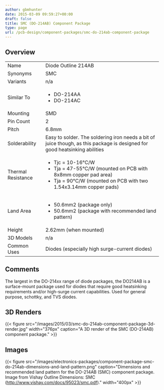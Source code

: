 ```yaml
---
author: gbmhunter
date: 2015-03-09 09:59:27+00:00
draft: false
title: SMC (DO-214AB) Component Package
type: page
url: /pcb-design/component-packages/smc-do-214ab-component-package
---
```


## Overview

<table ><tbody ><tr >
<td >Name
</td>
<td >Diode Outline 214AB
</td></tr><tr >
<td >Synonyms
</td>
<td >SMC
</td></tr><tr >
<td >Variants
</td>
<td >n/a
</td></tr><tr >
<td >Similar To
</td>
<td >
<ul>
<li>DO-214AA</li>
<li>DO-214AC</li>
</ul>
</td></tr><tr >
<td >Mounting
</td>
<td >SMD
</td></tr><tr >
<td >Pin Count
</td>
<td >2
</td></tr><tr >
<td >Pitch
</td>
<td >6.8mm
</td></tr><tr >
<td >Solderability
</td>
<td >Easy to solder. The soldering iron needs a bit of juice though, as this package is designed for good heatsinking abilities
</td></tr><tr >
<td >Thermal Resistance
</td>
<td>
<ul>
<li>Tjc = 10-16°C/W</li>
<li>Tja = 47-55°C/W (mounted on PCB with 8x8mm copper pad area)</li>
<li>Tja = 90°C/W (mounted on PCB with two 1.54x3.14mm copper pads)</li>
</ul>
</td></tr><tr >
<td >Land Area
</td>
<td >
<ul>
<li>50.6mm2 (package only)</li>
<li>50.6mm2 (package with recommended land pattern)</li>
</ul>
</td></tr><tr >
<td >Height
</td>
<td >2.62mm (when mounted)
</td></tr><tr >
<td >3D Models
</td>
<td>n/a</td>
</tr>
<tr>
    <td>Common Uses</td>
    <td>Diodes (especially high surge-current diodes)</td>
</tr>
</tbody>
</table>

## Comments

The largest in the DO-214xx range of diode packages, the DO214AB is a surface-mount package used for diodes that require good heatsinking requirements and/or high-surge current capabilities. Used for general purpose, schottky, and TVS diodes.

## 3D Renders

{{< figure src="/images/2015/03/smc-do-214ab-component-package-3d-render.jpg" width="376px" caption="A 3D render of the SMC (DO-214AB) component package."  >}}

## Images

{{< figure src="/images/electronics-packages/component-package-smc-do-214ab-dimensions-and-land-pattern.png" caption="Dimensions and recommended land pattern for the DO-214AB (SMC) component package. Image from Vishay Outline Dimensions: SMC (http://www.vishay.com/docs/95023/smc.pdf)."  width="400px" >}}
